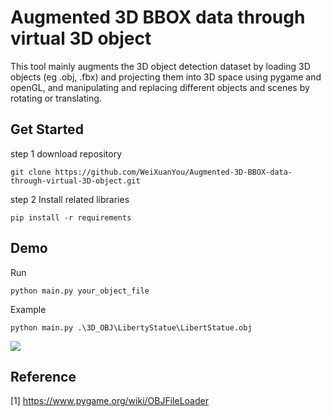 
# Augmented 3D BBOX data through virtual 3D object
This tool mainly augments the 3D object detection dataset by loading 3D objects (eg .obj, .fbx) and projecting them into 3D space using pygame and openGL, and manipulating and replacing different objects and scenes by rotating or translating.


## Get Started 
step 1 download repository

    git clone https://github.com/WeiXuanYou/Augmented-3D-BBOX-data-through-virtual-3D-object.git

step 2 Install related libraries

    pip install -r requirements

##  Demo

Run
    
    python main.py your_object_file

Example

    python main.py .\3D_OBJ\LibertyStatue\LibertStatue.obj
    
![](https://i.imgur.com/kswMlbi.png)

## Reference
[1] https://www.pygame.org/wiki/OBJFileLoader
